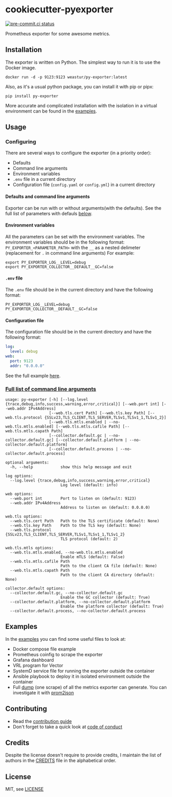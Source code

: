 # cookiecutter-pyexporter

[![pre-commit.ci status](https://results.pre-commit.ci/badge/github/weastur/cookiecutter-pyexporter/main.svg)](https://results.pre-commit.ci/latest/github/weastur/cookiecutter-pyexporter/main)

Prometheus exporter for some awesome metrics.

## Installation

The exporter is written on Python. The simplest way to run it is to use the Docker image.

```shell
docker run -d -p 9123:9123 weastur/py-exporter:latest
```

Also, as it's a usual python package, you can install it with pip or pipx:

```shell
pip install py-exporter
```

More accurate and complicated installation with the isolation in a virtual environment
can be found in the [examples](https://github.com/weastur/cookiecutter-pyexporter/blob/main/examples/ansible/roles/py-exporter/tasks/main.yml).

## Usage

### Configuring

There are several ways to configure the exporter (in a priority order):

- Defaults
- Command line arguments
- Environment variables
- `.env` file in a current directory
- Configuration file (`config.yaml` or `config.yml`) in a current directory

#### Defaults and command line arguments

Exporter can be run with or without arguments(with the defaults).
See the full list of parameters with defauls
[below](#full-list-of-command-line-arguments).

#### Environment variables

All the parameters can be set with the environment variables.
The environment variables should be in the following format:
`PY_EXPORTER_<PARAMETER_PATH>` with the `__` as a nested delimeter
(replacement for `.` in command line arguments)
For example:

```shell
export PY_EXPORTER_LOG__LEVEL=debug
export PY_EXPORTER_COLLECTOR__DEFAULT__GC=false
```

#### `.env` file

The `.env` file should be in the current directory and have the following format:

```shell
PY_EXPORTER_LOG__LEVEL=debug
PY_EXPORTER_COLLECTOR__DEFAULT__GC=false
```

#### Configuration file

The configuration file should be in the current directory and have the following format:

```yaml
log:
  level: debug
web:
  port: 9123
  addr: "0.0.0.0"
```

See the full example [here](https://github.com/weastur/cookiecutter-pyexporter/blob/main/examples/config.yml).

### [Full list of command line arguments](#full-list-of-command-line-arguments)

```shell
usage: py-exporter [-h] [--log.level {trace,debug,info,success,warning,error,critical}] [--web.port int] [--web.addr IPv4Address]
                   [--web.tls.cert Path] [--web.tls.key Path] [--web.tls.protocol {SSLv23,TLS_CLIENT,TLS_SERVER,TLSv1,TLSv1_1,TLSv1_2}]
                   [--web.tls.mtls.enabled | --no-web.tls.mtls.enabled] [--web.tls.mtls.cafile Path] [--web.tls.mtls.capath Path]
                   [--collector.default.gc | --no-collector.default.gc] [--collector.default.platform | --no-collector.default.platform]
                   [--collector.default.process | --no-collector.default.process]

optional arguments:
  -h, --help            show this help message and exit

log options:
  --log.level {trace,debug,info,success,warning,error,critical}
                        Log level (default: info)

web options:
  --web.port int        Port to listen on (default: 9123)
  --web.addr IPv4Address
                        Address to listen on (default: 0.0.0.0)

web.tls options:
  --web.tls.cert Path   Path to the TLS certificate (default: None)
  --web.tls.key Path    Path to the TLS key (default: None)
  --web.tls.protocol {SSLv23,TLS_CLIENT,TLS_SERVER,TLSv1,TLSv1_1,TLSv1_2}
                        TLS protocol (default: 2)

web.tls.mtls options:
  --web.tls.mtls.enabled, --no-web.tls.mtls.enabled
                        Enable mTLS (default: False)
  --web.tls.mtls.cafile Path
                        Path to the client CA file (default: None)
  --web.tls.mtls.capath Path
                        Path to the client CA directory (default: None)

collector.default options:
  --collector.default.gc, --no-collector.default.gc
                        Enable the GC collector (default: True)
  --collector.default.platform, --no-collector.default.platform
                        Enable the platform collector (default: True)
  --collector.default.process, --no-collector.default.process
```

## Examples

In the [examples](https://github.com/weastur/cookiecutter-pyexporter/tree/main/examples/) you can find some useful files to look at:

- Docker compose file example
- Prometheus coinfig to scrape the exporter
- Grafana dashboard
- VRL program for Vector
- SystemD service file for running the exporter outside the container
- Ansible playbook to deploy it in isolated environment outside the container
- Full [dump](https://github.com/weastur/cookiecutter-pyexporter/blob/main/examples/metrics.txt) (one scrape) of all the metrics exporter can generate. You can investigate it with [prom2json](https://github.com/prometheus/prom2json)

## Contributing

- Read the [contribution guide](https://github.com/weastur/cookiecutter-pyexporter/blob/main/CONTRIBUTING.md)
- Don't forget to take a quick look at [code of conduct](https://github.com/weastur/cookiecutter-pyexporter/blob/main/CODE_OF_CONDUCT.md)

## Credits

Despite the license doesn't require to provide credits,
I maintain the list of authors in the [CREDITS](https://github.com/weastur/cookiecutter-pyexporter/blob/main/CREDITS.md)
file in the alphabetical order.

## License

MIT, see [LICENSE](https://github.com/weastur/cookiecutter-pyexporter/blob/main/LICENSE.md)
